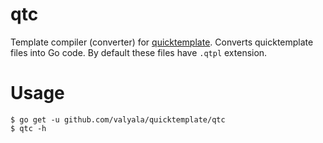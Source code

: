 # qtc

Template compiler (converter) for [quicktemplate](https://github.com/valyala/quicktemplate).
Converts quicktemplate files into Go code. By default these files
have `.qtpl` extension.

# Usage

```
$ go get -u github.com/valyala/quicktemplate/qtc
$ qtc -h
```
